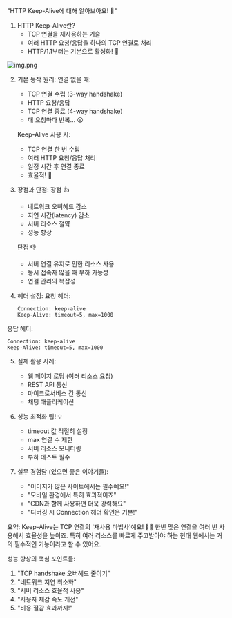 "HTTP Keep-Alive에 대해 알아보아요! 🔄"

1. HTTP Keep-Alive란? 
   - TCP 연결을 재사용하는 기술
   - 여러 HTTP 요청/응답을 하나의 TCP 연결로 처리
   - HTTP/1.1부터는 기본으로 활성화! 🎯


![img.png](keep_alive.png)


2. 기본 동작 원리:
   연결 없을 때:
   - TCP 연결 수립 (3-way handshake) 
   - HTTP 요청/응답
   - TCP 연결 종료 (4-way handshake)
   - 매 요청마다 반복... 😫
   
   Keep-Alive 사용 시:
   - TCP 연결 한 번 수립
   - 여러 HTTP 요청/응답 처리
   - 일정 시간 후 연결 종료
   - 효율적! 🚀

3. 장점과 단점:
   장점 👍
   - 네트워크 오버헤드 감소
   - 지연 시간(latency) 감소
   - 서버 리소스 절약
   - 성능 향상
   
   단점 👎
   - 서버 연결 유지로 인한 리소스 사용
   - 동시 접속자 많을 때 부하 가능성
   - 연결 관리의 복잡성

4. 헤더 설정:
   요청 헤더:
   ```http
   Connection: keep-alive
   Keep-Alive: timeout=5, max=1000
   ```
응답 헤더:
   ```http
   Connection: keep-alive
   Keep-Alive: timeout=5, max=1000
   ```

5. 실제 활용 사례:
    - 웹 페이지 로딩 (여러 리소스 요청)
    - REST API 통신
    - 마이크로서비스 간 통신
    - 채팅 애플리케이션

6. 성능 최적화 팁! 💡
    - timeout 값 적절히 설정
    - max 연결 수 제한
    - 서버 리소스 모니터링
    - 부하 테스트 필수

7. 실무 경험담 (있으면 좋은 이야기들):
    - "이미지가 많은 사이트에서는 필수예요!"
    - "모바일 환경에서 특히 효과적이죠"
    - "CDN과 함께 사용하면 더욱 강력해요"
    - "디버깅 시 Connection 헤더 확인은 기본!"


요약: Keep-Alive는 TCP 연결의 '재사용 마법사'예요! 🧙‍♂️
한번 맺은 연결을 여러 번 사용해서 효율성을 높이죠.
특히 여러 리소스를 빠르게 주고받아야 하는 현대 웹에서는
거의 필수적인 기능이라고 할 수 있어요.


성능 향상의 핵심 포인트들:
1. "TCP handshake 오버헤드 줄이기"
2. "네트워크 지연 최소화"
3. "서버 리소스 효율적 사용"
4. "사용자 체감 속도 개선"
5. "비용 절감 효과까지!"
